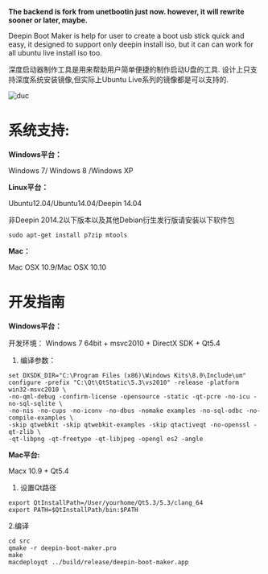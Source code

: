 
**The backend is fork from unetbootin just now. however, it will rewrite sooner or later, maybe.**

Deepin Boot Maker is help for user to create a boot usb stick quick and easy, it designed to support only deepin install iso, but it can can work for all ubuntu live install iso too.

深度启动器制作工具是用来帮助用户简单便捷的制作启动U盘的工具. 设计上只支持深度系统安装镜像,但实际上Ubuntu Live系列的镜像都是可以支持的.

![duc](https://cloud.githubusercontent.com/assets/1117694/5467718/d3fcf2f4-85fe-11e4-9c6a-e64c2198b9c4.png)

系统支持:
====

**Windows平台：**

Windows 7/ Windows 8 /Windows XP

**Linux平台：**

Ubuntu12.04/Ubuntu14.04/Deepin 14.04

非Deepin 2014.2以下版本以及其他Debian衍生发行版请安装以下软件包

```
sudo apt-get install p7zip mtools
```

**Mac：**

Mac OSX 10.9/Mac OSX 10.10

开发指南
================

**Windows平台：**

开发环境：
Windows 7 64bit + msvc2010 + DirectX SDK + Qt5.4

1. 编译参数：
```
set DXSDK_DIR="C:\Program Files (x86)\Windows Kits\8.0\Include\um"
configure -prefix "C:\Qt\QtStatic\5.3\vs2010" -release -platform win32-msvc2010 \
-no-qml-debug -confirm-license -opensource -static -qt-pcre -no-icu -no-sql-sqlite \
-no-nis -no-cups -no-iconv -no-dbus -nomake examples -no-sql-odbc -no-compile-examples \
-skip qtwebkit -skip qtwebkit-examples -skip qtactiveqt -no-openssl -qt-zlib \
-qt-libpng -qt-freetype -qt-libjpeg -opengl es2 -angle
```

**Mac平台:**

Macx 10.9 + Qt5.4

1. 设置Qt路径
```
export QtInstallPath=/User/yourhome/Qt5.3/5.3/clang_64
export PATH=$QtInstallPath/bin:$PATH
```
2.编译
```
cd src
qmake -r deepin-boot-maker.pro
make
macdeployqt ../build/release/deepin-boot-maker.app
```

